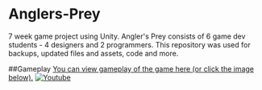 # Anglers-Prey

7 week game project using Unity.
Angler's Prey consists of 6 game dev students - 4 designers and 2 programmers. This repository was used for backups, 
updated files and assets, code and more.

##Gameplay
[You can view gameplay of the game here (or click the image below).](http://www.youtube.com/watch?v=Sun95N_CjK8)
[![Youtube](http://img.youtube.com/vi/Sun95N_CjK8/0.jpg)](http://www.youtube.com/watch?v=Sun95N_CjK8)
